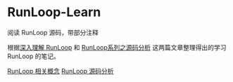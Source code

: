 # RunLoop-Learn
阅读 RunLoop 源码，带部分注释

根据[深入理解 RunLoop](https://blog.ibireme.com/2015/05/18/runloop/) 和 [RunLoop系列之源码分析](http://aaaboom.com/?p=34) 这两篇文章整理得出的学习 RunLoop 的笔记。

[RunLoop 相关概念](https://github.com/taoclouds/RunLoop-Learn/blob/master/RunLoop%20%E7%9A%84%E7%9B%B8%E5%85%B3%E6%A6%82%E5%BF%B5.md)
[RunLoop 源码分析]()
